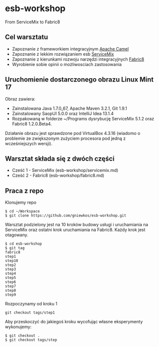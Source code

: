 esb-workshop
============

From ServiceMix to Fabric8

## Cel warsztatu ##

* Zapoznanie z frameworkiem integracyjnym [Apache Camel](http://camel.apache.org/)
* Zapoznanie z lekkim rozwiązaniem esb [ServiceMix](http://servicemix.apache.org/)
* Zapoznanie z kierunkami rozwoju narzędzi integracyjnych [Fabric8](http://fabric8.io/)
* Wyrobienie sobie opinii o możliwosciach zastosowania

## Uruchomienie dostarczonego obrazu Linux Mint 17 ##

Obraz zawiera:
 
 * Zainstalowana Java 1.7.0_67, Apache Maven 3.2.1, Git 1.9.1
 * Zainstalowany SaopUI 5.0.0 oraz IntelliJ Idea 13.1.4
 * Rozpakowaną w folderze ~/Programs dysrybucję ServiceMix 5.1.2 oraz Fabric8 1.2.0.Beta4.

Działanie obrazu jest sprawdzone pod VirtualBox 4.3.16 (wiadomo o problemie ze zwiększonym zużyciem procesora pod jedną z wcześniejszych wersji).

## Warsztat składa się z dwóch części ##

 * Cześć 1 - ServiceMix (esb-workshop/servicemix.md)
 * Cześć 2 - Fabric8 (esb-workshop/fabric8.md)

## Praca z repo ##

Klonujemy repo 
    
    $ cd ~/Workspace
    $ git clone https://github.com/gniewkos/esb-workshop.git

Warsztat podzielony jest na 10 kroków budowy usługi i uruchamiania na ServiceMix oraz ostatni krok uruchamiania na Fabric8.
Każdy krok jest otagowany.

    $ cd esb-workshop
    $ git tag
    fabric8
    step1
    step10
    step2
    step3
    step4
    step5
    step6
    step7
    step8
    step9

Rozpoczynamy od kroku 1

    git checkout tags/step1

Aby przeskoczyć do jakiegoś kroku wycofując własne eksperymenty wykonujemy:

    $ git checkout .
    $ git checkout tags/step


    
    